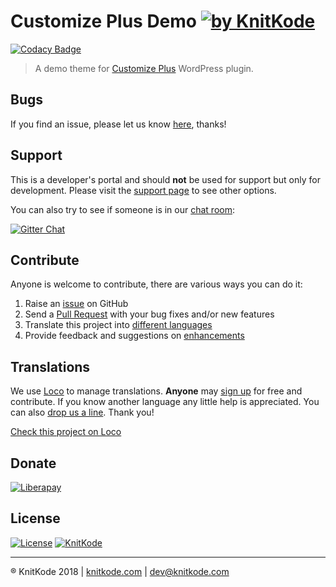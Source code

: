 # Customize Plus Demo [![by KnitKode](https://img.shields.io/badge/by-KnitKode-blue.svg?style=social)](https://knitkode.com)

[![Codacy Badge](https://api.codacy.com/project/badge/Grade/ffca84750b274d139f75a37dc2526f6b)](https://www.codacy.com/app/knitkode/customize-plus-demo?utm_source=github.com&amp;utm_medium=referral&amp;utm_content=knitkode/customize-plus-demo&amp;utm_campaign=Badge_Grade)

> A demo theme for [Customize Plus](https://github.com/knitkode/customize-plus/) WordPress plugin.


Bugs
---------------
If you find an issue, please let us know [here](https://github.com/knitkode/customize-plus-demo/issues?state=open), thanks!


Support
---------------
This is a developer's portal and should **not** be used for support but only for development. Please visit the [support page](https://knitkode.com/support) to see other options.

You can also try to see if someone is in our [chat room](https://gitter.im/knitkode/customize-plus-demo):

[![Gitter Chat](http://img.shields.io/badge/GITTER-JOIN%20CHAT-1DCE73.svg)](https://gitter.im/knitkode/customize-plus-demo)


Contribute
---------------
Anyone is welcome to contribute, there are various ways you can do it:

1. Raise an [issue](https://github.com/knitkode/customize-plus-demo/issues) on GitHub
2. Send a [Pull Request](https://help.github.com/articles/creating-a-pull-request/) with your bug fixes and/or new features
3. Translate this project into [different languages](https://localise.biz/knitkode/customize-plus-demo)
4. Provide feedback and suggestions on [enhancements](https://github.com/knitkode/customize-plus-demo/issues?direction=desc&labels=Enhancement&page=1&sort=created&state=open)


Translations
---------------

We use [Loco](https://wordpress.org/plugins/loco-translate) to manage translations. **Anyone** may [sign up](https://localise.biz/register) for free and contribute. If you know another language any little help is appreciated. You can also [drop us a line](mailto:dev@knitkode.com?subject=Translations). Thank you!

[Check this project on Loco](https://localise.biz/knitkode/customize-plus-demo)


Donate
---------------
[![Liberapay](https://img.shields.io/liberapay/KnitKode/receives.svg)](https://liberapay.com/KnitKode/donate)


License
---------------
 [![License](https://img.shields.io/badge/license-GPLv3-blue.svg)](https://github.com/knitkode/customize-plus-demo/blob/master/license.txt) [![KnitKode](https://img.shields.io/badge/%C2%A9KnitKode-2017-blue.svg)](https://knitkode.com)


---------------
:registered: KnitKode 2018 | [knitkode.com](https://knitkode.com) | dev@knitkode.com
